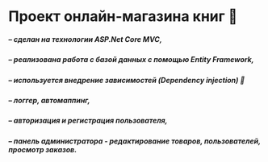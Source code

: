 # Проект онлайн-магазина книг 📖
##### – сделан на технологии ASP.Net Core MVC,
##### – реализована работа с базой данных с помощью Entity Framework, 
##### – используется внедрение зависимостей (Dependency injection) :syringe:
##### – логгер, автомаппинг, 
##### – авторизация и регистрация пользователя, 
##### – панель администратора - редактирование товаров, пользователей, просмотр заказов.

